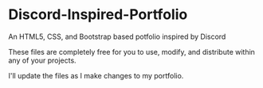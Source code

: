 # Discord-Inspired-Portfolio
An HTML5, CSS, and Bootstrap based potfolio inspired by Discord

These files are completely free for you to use, modify, and distribute within any of your projects.

I'll update the files as I make changes to my portfolio.
